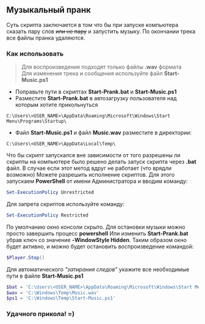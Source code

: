 ## Музыкальный пранк
Суть скрипта заключается в том что бы при запуске компьютера сказать пару слов ~~или не пару~~ и запустить музыку.
По окончании трека все файлы пранка удаляются.

### Как использовать
> Для воспроизведения подходят только файлы **.wav** формата <br />
> Для изменения трека и сообщения используйте файл **Start-Music.ps1**
* Поправьте пути в скриптах **Start-Prank.bat** и **Start-Music.ps1** <br />
* Разместите **Start-Prank.bat** в автозагрузку пользователя над которым хотите прикольнуться
```text
C:\Users\<USER_NAME>\AppData\Roaming\Microsoft\Windows\Start Menu\Programs\Startup\
```
* Файл **Start-Music.ps1** и файл **Music.wav** разместите в директории:
```text
C:\Users\<USER_NAME>\AppData\Local\Temp\
```
Что бы скрипт запускался вне зависимости от того разрешены ли скрипты на компьютере было решено делать запуск скрипта через **.bat** файл.
В случае если этот метод вдруг не работает (что врядли возможно) Можете разрешить исполнение скриптов.
Для этого запускаем **PowerShell** от имени Администратора и вводим команду:
```powershell
Set-ExecutionPolicy Unrestricted
```
Для запрета скриптов используйте команду:
```powershell
Set-ExecutionPolicy Restricted
```
По умолчанию окно консоли скрыто. Для остановки музыки можно просто завершить процесс **powershell**
Или изменить **Start-Prank.bat** убрав ключ со значение **-WindowStyle Hidden**. Таким образом окно будет активно, и можно будет остановить воспроизведение командой:
```powershell
$Player.Stop()
```

Для автоматического *"затирания следов"* укажите все необходимые пути в файле **Start-Music.ps1**
```powershell
$bat = 'C:\Users\<USER_NAME>\AppData\Roaming\Microsoft\Windows\Start Menu\Programs\Startup\Start-Prank.bat'
$wav = 'C:\Windows\Temp\Music.wav'
$ps1 = 'C:\Windows\Temp\Start-Music.ps1'
```

### Удачного прикола! =)